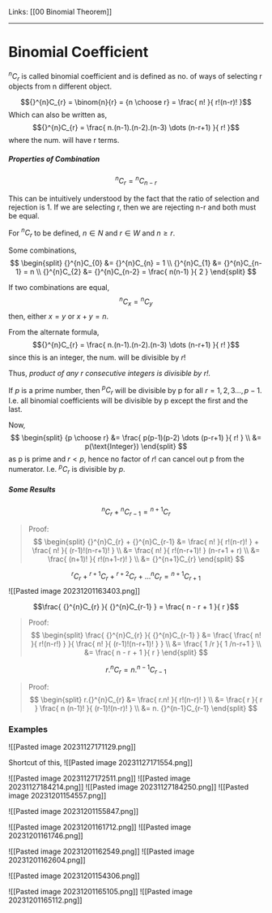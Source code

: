 Links: [[00 Binomial Theorem]]
___
# Binomial Coefficient
${}^{n}C_{r}$ is called binomial coefficient and is defined as no. of ways of selecting r objects from n different object.

$${}^{n}C_{r} = \binom{n}{r} =  {n \choose r} = \frac{ n! }{ r!(n-r)! }$$
Which can also be written as,
$${}^{n}C_{r} = \frac{ n.(n-1).(n-2).(n-3) \dots (n-r+1) }{ r! }$$
where the num. will have r terms. 

##### Properties of Combination
$${}^{n}C_{r} = {}^{n}C_{n-r}$$

This can be intuitively understood by the fact that the ratio of selection and rejection is 1. If we are selecting r, then we are rejecting n-r and both must be equal. 

For ${}^{n}C_{r}$ to be defined, $n \in N$ and $r \in W$ and $n \geq r$. 

Some combinations,
$$
\begin{split}
{}^{n}C_{0} &= {}^{n}C_{n} = 1 \\
{}^{n}C_{1} &= {}^{n}C_{n-1} = n \\
{}^{n}C_{2} &= {}^{n}C_{n-2} = \frac{ n(n-1) }{ 2 }
\end{split}
$$

If two combinations are equal,
$${}^{n}C_{x} = {}^{n}C_{y}$$
then, either $x = y$ or $x + y = n$.

From the alternate formula,
$${}^{n}C_{r} = \frac{ n.(n-1).(n-2).(n-3) \dots (n-r+1) }{ r! }$$
since this is an integer, the num. will be divisible by $r!$

Thus, *product of any r consecutive integers is divisible by $r!$.* 

If $p$ is a prime number, then ${}^{p}C_{r}$ will be divisible by p for all $r = 1,2,3 \dots, p-1$. 
I.e. all binomial coefficients will be divisible by p except the first and the last. 

Now,
$$
\begin{split}
{p \choose r} &= \frac{ p(p-1)(p-2) \dots (p-r+1) }{ r! } \\
&= p(\text{Integer})
\end{split}
$$
as p is prime and $r < p$, hence no factor of $r!$ can cancel out p from the numerator. 
I.e. ${}^{p}C_{r}$ is divisible by $p$. 

##### Some Results 
$${}^{n}C_{r} + {}^{n}C_{r-1} = {}^{n+1}C_{r}$$
> Proof:
> $$
> \begin{split}
> {}^{n}C_{r} + {}^{n}C_{r-1} &= \frac{ n! }{ r!(n-r)! } + \frac{ n! }{ (r-1)!(n-r+1)! } \\
> &= \frac{ n! }{ r!(n-r+1)! } (n-r+1 + r) \\
> &= \frac{ (n+1)! }{ r!(n+1-r)! } \\
> &= {}^{n+1}C_{r}
> \end{split}
> $$

$${}^{r}C_{r} + {}^{r+1}C_{r} + {}^{r+2}C_{r} + \dots {}^{n}C_{r} = {}^{n+1}C_{r+1}$$
![[Pasted image 20231201163403.png]]

$$\frac{ {}^{n}C_{r} }{ {}^{n}C_{r-1} } = \frac{ n - r + 1 }{ r }$$
> Proof:
> $$
> \begin{split}
> \frac{ {}^{n}C_{r} }{ {}^{n}C_{r-1} } &= \frac{ \frac{ n! }{ r!(n-r!) } }{ \frac{ n! }{ (r-1)!(n-r+1)! } } \\
> &= \frac{ 1 /r }{ 1 /n-r+1 } \\
> &= \frac{ n - r + 1 }{ r }
> \end{split}
> $$

$$r.{}^{n}C_{r} = n. {}^{n-1}C_{r-1}$$
> Proof:
> $$
> \begin{split}
> r.{}^{n}C_{r} &= \frac{ r.n! }{ r!(n-r)! } \\
> &= \frac{ r }{ r } \frac{ n (n-1)! }{ (r-1)!(n-r)! } \\
> &= n. {}^{n-1}C_{r-1} 
> \end{split}
> $$

### Examples 
![[Pasted image 20231127171129.png]]

Shortcut of this,
![[Pasted image 20231127171554.png]]

![[Pasted image 20231127172511.png]]
![[Pasted image 20231127184214.png]]
![[Pasted image 20231127184250.png]]
![[Pasted image 20231201154557.png]]

![[Pasted image 20231201155847.png]]

![[Pasted image 20231201161712.png]]
![[Pasted image 20231201161746.png]]

![[Pasted image 20231201162549.png]]
![[Pasted image 20231201162604.png]]

![[Pasted image 20231201154306.png]]

![[Pasted image 20231201165105.png]]
![[Pasted image 20231201165112.png]]
